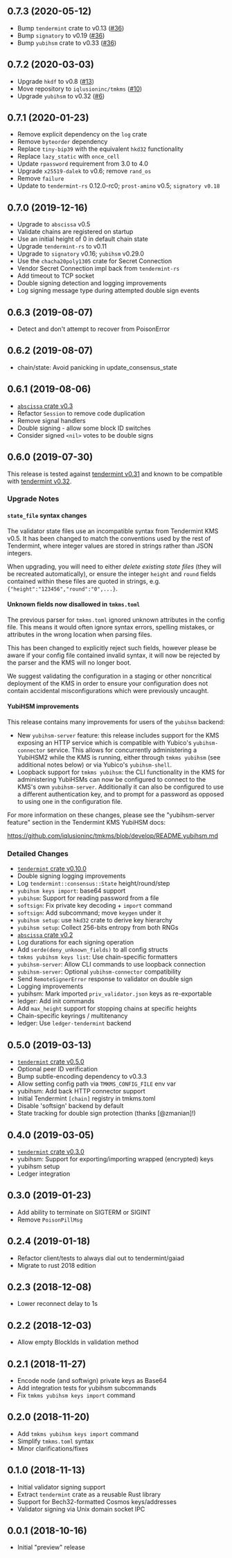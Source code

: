 ## 0.7.3 (2020-05-12)

- Bump `tendermint` crate to v0.13 ([#36])
- Bump `signatory` to v0.19 ([#36])
- Bump `yubihsm` crate to v0.33 ([#36])

[#36]: https://github.com/iqlusioninc/tmkms/pull/36

## 0.7.2 (2020-03-03)

- Upgrade `hkdf` to v0.8 ([#13])
- Move repository to `iqlusioninc/tmkms` ([#10])
- Upgrade `yubihsm` to v0.32 ([#6])

[#13]: https://github.com/iqlusioninc/tmkms/pull/13
[#10]: https://github.com/iqlusioninc/tmkms/pull/10
[#6]: https://github.com/iqlusioninc/tmkms/pull/6

## 0.7.1 (2020-01-23)

- Remove explicit dependency on the `log` crate
- Remove `byteorder` dependency
- Replace `tiny-bip39` with the equivalent `hkd32` functionality
- Replace `lazy_static` with `once_cell`
- Update `rpassword` requirement from 3.0 to 4.0
- Upgrade `x25519-dalek` to v0.6; remove `rand_os`
- Remove `failure`
- Update to `tendermint-rs` 0.12.0-rc0; `prost-amino` v0.5; `signatory v0.18`

## 0.7.0 (2019-12-16)

- Upgrade to `abscissa` v0.5
- Validate chains are registered on startup
- Use an initial height of 0 in default chain state
- Upgrade `tendermint-rs` to v0.11
- Upgrade to `signatory` v0.16; `yubihsm` v0.29.0
- Use the `chacha20poly1305` crate for Secret Connection
- Vendor Secret Connection impl back from `tendermint-rs`
- Add timeout to TCP socket
- Double signing detection and logging improvements
- Log signing message type during attempted double sign events

## 0.6.3 (2019-08-07)

- Detect and don't attempt to recover from PoisonError

## 0.6.2 (2019-08-07)

- chain/state: Avoid panicking in update_consensus_state

## 0.6.1 (2019-08-06)

- [`abscissa` crate v0.3]
- Refactor `Session` to remove code duplication
- Remove signal handlers
- Double signing - allow some block ID switches
- Consider signed `<nil>` votes to be double signs

[`abscissa` crate v0.3]: https://github.com/iqlusioninc/abscissa/pull/127

## 0.6.0 (2019-07-30)

This release is tested against [tendermint v0.31] and known to be compatible
with [tendermint v0.32].

### Upgrade Notes

#### `state_file` syntax changes

The validator state files use an incompatible syntax from Tendermint KMS v0.5.
It has been changed to match the conventions used by the rest of Tendermint,
where integer values are stored in strings rather than JSON integers.

When upgrading, you will need to either *delete existing state files* 
(they will be recreated automatically), or ensure the integer `height` and
`round` fields contained within these files are quoted in strings, e.g.
`{"height":"123456","round":"0",...}`.

#### Unknown fields now disallowed in `tmkms.toml`

The previous parser for `tmkms.toml` ignored unknown attributes in the
config file. This means it would often ignore syntax errors, spelling mistakes,
or attributes in the wrong location when parsing files.

This has been changed to explicitly reject such fields, however please be aware
if your config file contained invalid syntax, it will now be rejected by the
parser and the KMS will no longer boot.

We suggest validating the configuration in a staging or other noncritical
deployment of the KMS in order to ensure your configuration does not contain
accidental misconfigurations which were previously uncaught.

#### YubiHSM improvements

This release contains many improvements for users of the `yubihsm` backend:

- New `yubihsm-server` feature: this release includes support for the KMS
  exposing an HTTP service which is compatible with Yubico's
  `yubihsm-connector` service. This allows for concurrently administering
  a YubiHSM2 while the KMS is running, either through `tmkms yubihsm`
  (see additional notes below) or via Yubico's `yubihsm-shell`.
- Loopback support for `tmkms yubihsm`: the CLI functionality in the KMS for
  administering YubiHSMs can now be configured to connect to the KMS's
  own `yubihsm-server`. Additionally it can also be configured to use a
  different authentication key, and to prompt for a password as opposed to
  using one in the configuration file.

For more information on these changes, please see the "yubihsm-server feature"
section in the Tendermint KMS YubiHSM docs:

<https://github.com/iqlusioninc/tmkms/blob/develop/README.yubihsm.md>

### Detailed Changes

- [`tendermint` crate v0.10.0]
- Double signing logging improvements
- Log `tendermint::consensus::State` height/round/step
- `yubihsm keys import`: base64 support
- `yubihsm`: Support for reading password from a file
- `softsign`: Fix private key decoding + `import` command
- `softsign`: Add subcommand; move `keygen` under it
- `yubihsm setup`: use `hkd32` crate to derive key hierarchy
- `yubihsm setup`: Collect 256-bits entropy from both RNGs
- [`abscissa` crate v0.2]
- Log durations for each signing operation
- Add `serde(deny_unknown_fields)` to all config structs
- `tmkms yubihsm keys list`: Use chain-specific formatters
- `yubihsm-server`: Allow CLI commands to use loopback connection
- `yubihsm-server`: Optional `yubihsm-connector` compatibility
- Send `RemoteSignerError` response to validator on double sign
- Logging improvements
- yubihsm: Mark imported `priv_validator.json` keys as re-exportable
- ledger: Add init commands
- Add `max_height` support for stopping chains at specific heights
- Chain-specific keyrings / multitenancy
- ledger: Use `ledger-tendermint` backend

[tendermint v0.31]: https://github.com/tendermint/tendermint/blob/master/CHANGELOG.md#v0316
[tendermint v0.32]: https://github.com/tendermint/tendermint/blob/master/CHANGELOG.md#v0320
[`abscissa` crate v0.2]: https://github.com/iqlusioninc/abscissa/pull/98
[`tendermint` crate v0.10.0]: https://crates.io/crates/tendermint/0.10.0

## 0.5.0 (2019-03-13)

- [`tendermint` crate v0.5.0]
- Optional peer ID verification
- Bump subtle-encoding dependency to v0.3.3
- Allow setting config path via `TMKMS_CONFIG_FILE` env var
- yubihsm: Add back HTTP connector support
- Initial Tendermint `[chain]` registry in tmkms.toml
- Disable 'softsign' backend by default
- State tracking for double sign protection (thanks [@zmanian]!)

[`tendermint` crate v0.5.0]: https://crates.io/crates/tendermint/0.5.0

## 0.4.0 (2019-03-05)

- [`tendermint` crate v0.3.0]
- yubihsm: Support for exporting/importing wrapped (encrypted) keys
- yubihsm setup
- Ledger integration

[`tendermint` crate v0.3.0]: https://crates.io/crates/tendermint/0.3.0

## 0.3.0 (2019-01-23)

- Add ability to terminate on SIGTERM or SIGINT
- Remove `PoisonPillMsg` 

## 0.2.4 (2019-01-18)

- Refactor client/tests to always dial out to tendermint/gaiad
- Migrate to rust 2018 edition

## 0.2.3 (2018-12-08)

- Lower reconnect delay to 1s

## 0.2.2 (2018-12-03)

- Allow empty BlockIds in validation method

## 0.2.1 (2018-11-27)

- Encode node (and softwign) private keys as Base64
- Add integration tests for yubihsm subcommands
- Fix `tmkms yubihsm keys import` command

## 0.2.0 (2018-11-20)

- Add `tmkms yubihsm keys import` command
- Simplify `tmkms.toml` syntax
- Minor clarifications/fixes

## 0.1.0 (2018-11-13)

- Initial validator signing support
- Extract `tendermint` crate as a reusable Rust library
- Support for Bech32-formatted Cosmos keys/addresses
- Validator signing via Unix domain socket IPC

## 0.0.1 (2018-10-16)

- Initial "preview" release
